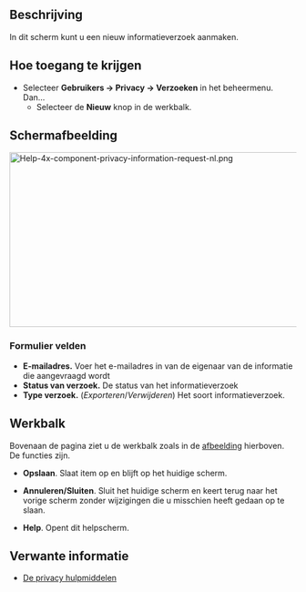 <!-- Filename: Help4.x:Privacy:_New_Information_Request / Display title: Privacy: Nieuw informatieverzoek -->

## Beschrijving

In dit scherm kunt u een nieuw informatieverzoek aanmaken.

## Hoe toegang te krijgen

- Selecteer **Gebruikers **→** Privacy **→** Verzoeken** in het
  beheermenu. Dan...
  - Selecteer de **Nieuw** knop in de werkbalk.

## Schermafbeelding

<img
src="https://docs.joomla.org/images/thumb/3/3d/Help-4x-component-privacy-information-request-nl.png/800px-Help-4x-component-privacy-information-request-nl.png"
decoding="async"
srcset="https://docs.joomla.org/images/3/3d/Help-4x-component-privacy-information-request-nl.png 1.5x"
data-file-width="1139" data-file-height="437" width="800" height="307"
alt="Help-4x-component-privacy-information-request-nl.png" />

### Formulier velden

- **E-mailadres.** Voer het e-mailadres in van de eigenaar van de
  informatie die aangevraagd wordt
- **Status van verzoek.** De status van het informatieverzoek
- **Type verzoek.** (*Exporteren*/*Verwijderen*) Het soort
  informatieverzoek.

## Werkbalk

Bovenaan de pagina ziet u de werkbalk zoals in de
[afbeelding](#Schermafbeelding) hierboven. De functies zijn.

- **Opslaan**. Slaat item op en blijft op het huidige scherm.

<!-- -->

- **Annuleren/Sluiten**. Sluit het huidige scherm en keert terug naar
  het vorige scherm zonder wijzigingen die u misschien heeft gedaan op
  te slaan.

<!-- -->

- **Help**. Opent dit helpscherm.

## Verwante informatie

- [De privacy
  hulpmiddelen](https://docs.joomla.org/J3.x:Privacy/nl "J3.x:Privacy/nl")
